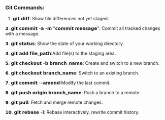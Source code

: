 ### Git Commands:

1. 𝗴𝗶𝘁 𝗱𝗶𝗳𝗳: Show file differences not yet staged. 

𝟮. 𝗴𝗶𝘁 𝗰𝗼𝗺𝗺𝗶𝘁 -𝗮 -𝗺 "𝗰𝗼𝗺𝗺𝗶𝘁 𝗺𝗲𝘀𝘀𝗮𝗴𝗲": Commit all tracked changes with a message. 

𝟯. 𝗴𝗶𝘁 𝘀𝘁𝗮𝘁𝘂𝘀: Show the state of your working directory. 

𝟰. 𝗴𝗶𝘁 𝗮𝗱𝗱 𝗳𝗶𝗹𝗲_𝗽𝗮𝘁𝗵:Add file(s) to the staging area. 

𝟱. 𝗴𝗶𝘁 𝗰𝗵𝗲𝗰𝗸𝗼𝘂𝘁 -𝗯 𝗯𝗿𝗮𝗻𝗰𝗵_𝗻𝗮𝗺𝗲: Create and switch to a new branch. 

𝟲. 𝗴𝗶𝘁 𝗰𝗵𝗲𝗰𝗸𝗼𝘂𝘁 𝗯𝗿𝗮𝗻𝗰𝗵_𝗻𝗮𝗺𝗲: Switch to an existing branch. 

𝟳. 𝗴𝗶𝘁 𝗰𝗼𝗺𝗺𝗶𝘁 --𝗮𝗺𝗲𝗻𝗱:Modify the last commit. 

𝟴. 𝗴𝗶𝘁 𝗽𝘂𝘀𝗵 𝗼𝗿𝗶𝗴𝗶𝗻 𝗯𝗿𝗮𝗻𝗰𝗵_𝗻𝗮𝗺𝗲: Push a branch to a remote. 

𝟵. 𝗴𝗶𝘁 𝗽𝘂𝗹𝗹: Fetch and merge remote changes. 

𝟭𝟬. 𝗴𝗶𝘁 𝗿𝗲𝗯𝗮𝘀𝗲 -𝗶: Rebase interactively, rewrite commit history.

